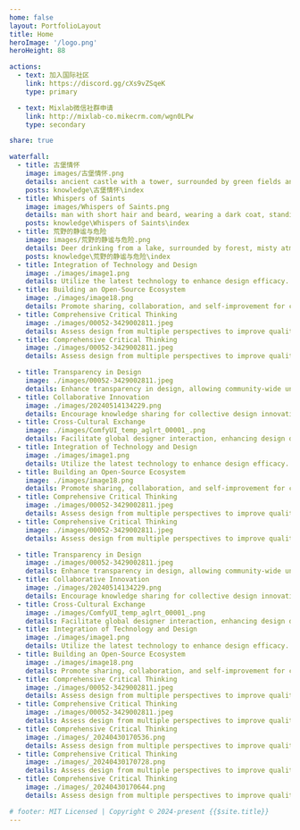 ```yaml
---
home: false
layout: PortfolioLayout
title: Home
heroImage: '/logo.png'
heroHeight: 88

actions:
  - text: 加入国际社区
    link: https://discord.gg/cXs9vZSqeK
    type: primary

  - text: Mixlab微信社群申请
    link: http://mixlab-co.mikecrm.com/wgn0LPw
    type: secondary

share: true

waterfall:
  - title: 古堡情怀
    image: images/古堡情怀.png
    details: ancient castle with a tower, surrounded by green fields and trees, under a dramatic cloudy sky, narrative text overlay
    posts: knowledge\古堡情怀\index
  - title: Whispers of Saints
    image: images/Whispers of Saints.png
    details: man with short hair and beard, wearing a dark coat, standing against a wall with intricate tapestry, dimly lit room, detailed textures of tapestry, narrative text overlay
    posts: knowledge\Whispers of Saints\index
  - title: 荒野的静谧与危险
    image: images/荒野的静谧与危险.png
    details: Deer drinking from a lake, surrounded by forest, misty atmosphere, early morning light, serene and tranquil setting
    posts: knowledge\荒野的静谧与危险\index
  - title: Integration of Technology and Design
    image: ./images/image1.png
    details: Utilize the latest technology to enhance design efficacy.
  - title: Building an Open-Source Ecosystem
    image: ./images/image18.png
    details: Promote sharing, collaboration, and self-improvement for continuous industry growth.
  - title: Comprehensive Critical Thinking
    image: ./images/00052-3429002811.jpeg
    details: Assess design from multiple perspectives to improve quality and practicality.
  - title: Comprehensive Critical Thinking
    image: ./images/00052-3429002811.jpeg
    details: Assess design from multiple perspectives to improve quality and practicality.

  - title: Transparency in Design
    image: ./images/00052-3429002811.jpeg
    details: Enhance transparency in design, allowing community-wide understanding and participation.
  - title: Collaborative Innovation
    image: ./images/20240514134229.png
    details: Encourage knowledge sharing for collective design innovation.
  - title: Cross-Cultural Exchange
    image: ./images/ComfyUI_temp_aglrt_00001_.png
    details: Facilitate global designer interaction, enhancing design diversity and inclusivity.
  - title: Integration of Technology and Design
    image: ./images/image1.png
    details: Utilize the latest technology to enhance design efficacy.
  - title: Building an Open-Source Ecosystem
    image: ./images/image18.png
    details: Promote sharing, collaboration, and self-improvement for continuous industry growth.
  - title: Comprehensive Critical Thinking
    image: ./images/00052-3429002811.jpeg
    details: Assess design from multiple perspectives to improve quality and practicality.
  - title: Comprehensive Critical Thinking
    image: ./images/00052-3429002811.jpeg
    details: Assess design from multiple perspectives to improve quality and practicality.

  - title: Transparency in Design
    image: ./images/00052-3429002811.jpeg
    details: Enhance transparency in design, allowing community-wide understanding and participation.
  - title: Collaborative Innovation
    image: ./images/20240514134229.png
    details: Encourage knowledge sharing for collective design innovation.
  - title: Cross-Cultural Exchange
    image: ./images/ComfyUI_temp_aglrt_00001_.png
    details: Facilitate global designer interaction, enhancing design diversity and inclusivity.
  - title: Integration of Technology and Design
    image: ./images/image1.png
    details: Utilize the latest technology to enhance design efficacy.
  - title: Building an Open-Source Ecosystem
    image: ./images/image18.png
    details: Promote sharing, collaboration, and self-improvement for continuous industry growth.
  - title: Comprehensive Critical Thinking
    image: ./images/00052-3429002811.jpeg
    details: Assess design from multiple perspectives to improve quality and practicality.
  - title: Comprehensive Critical Thinking
    image: ./images/00052-3429002811.jpeg
    details: Assess design from multiple perspectives to improve quality and practicality.
  - title: Comprehensive Critical Thinking
    image: ./images/_20240430170536.png
    details: Assess design from multiple perspectives to improve quality and practicality.
  - title: Comprehensive Critical Thinking
    image: ./images/_20240430170728.png
    details: Assess design from multiple perspectives to improve quality and practicality.
  - title: Comprehensive Critical Thinking
    image: ./images/_20240430170644.png
    details: Assess design from multiple perspectives to improve quality and practicality.

# footer: MIT Licensed | Copyright © 2024-present {{$site.title}}
---
```




